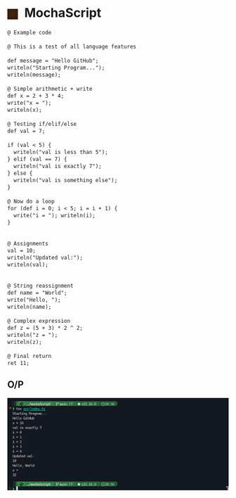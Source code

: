 <h1>
  <img src="./mocha.png" alt="MochaScript logo" style="width: 24px; height: 24px; vertical-align: middle; margin-right: 8px;">
  MochaScript
</h1>

```
@ Example code

@ This is a test of all language features

def message = "Hello GitHub";
writeln("Starting Program...");
writeln(message);

@ Simple arithmetic + write
def x = 2 + 3 * 4;
write("x = ");
writeln(x);

@ Testing if/elif/else
def val = 7;

if (val < 5) {
  writeln("val is less than 5");
} elif (val == 7) {
  writeln("val is exactly 7");
} else {
  writeln("val is something else");
}

@ Now do a loop
for (def i = 0; i < 5; i = i + 1) {
  write("i = "); writeln(i);
}


@ Assignments
val = 10;
writeln("Updated val:");
writeln(val);


@ String reassignment
def name = "World";
write("Hello, ");
writeln(name);

@ Complex expression
def z = (5 + 3) * 2 ^ 2;
writeln("z = ");
writeln(z);

@ Final return
ret 11;
```

## O/P

<img src="./codeRes.png">

